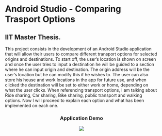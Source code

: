 # Android Studio - Comparing Trasport Options 
## IIT Master Thesis.

This project consists in the development of an Android Studio application that will allow their users to compare different transport options for selected origins and destinations. To start off, the user’s location is shown on screen and once the user tries to input a destination he will be guided to a section where he can input origin and destination. The origin address will be the user’s location but he can modify this if he wishes to. The user can also store his house and work locations in the app for future use, and when clicked the destination will be set to either work or home, depending on what the user clicks. When referencing transport options, I am talking about Ride sharing, Car sharing, Bike sharing, public transport and walking options. Now I will proceed to explain each option and what has been implemented on each one.
<h3 align="center">Application Demo</h3>
<p align="center">
  <img src="https://github.com/BorjaGD94/FinalProject/blob/master/GetThere.gif"/>
</p>

